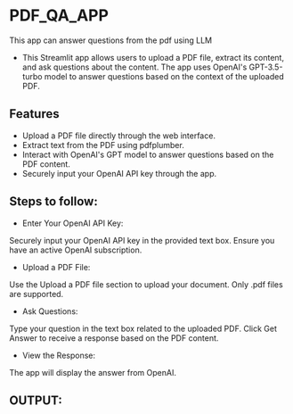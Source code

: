 # PDF_QA_APP
This app can answer questions from the pdf using LLM

- This Streamlit app allows users to upload a PDF file, extract its content, and ask questions about the content. The app uses OpenAI's GPT-3.5-turbo model to answer questions based on the context of the uploaded PDF.

## Features
- Upload a PDF file directly through the web interface.
- Extract text from the PDF using pdfplumber.
- Interact with OpenAI's GPT model to answer questions based on the PDF content.
- Securely input your OpenAI API key through the app.

## Steps to follow:
- Enter Your OpenAI API Key:

Securely input your OpenAI API key in the provided text box. Ensure you have an active OpenAI subscription.
- Upload a PDF File:

Use the Upload a PDF file section to upload your document. Only .pdf files are supported.
- Ask Questions:

Type your question in the text box related to the uploaded PDF.
Click Get Answer to receive a response based on the PDF content.
- View the Response:

The app will display the answer from OpenAI.

## OUTPUT:
